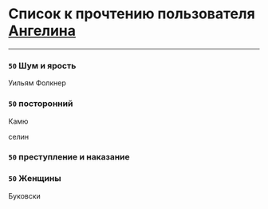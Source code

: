 # Список к прочтению пользователя [Ангелина](http://vk.com/id83788782)
---

### `50` Шум и ярость
Уильям Фолкнер

### `50` посторонний
Камю

селин

### `50` преступление и наказание

### `50` Женщины
Буковски

